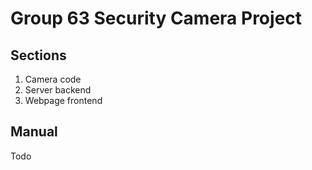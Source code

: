 # Group 63 Security Camera Project

## Sections

1. Camera code
2. Server backend
3. Webpage frontend

## Manual

Todo